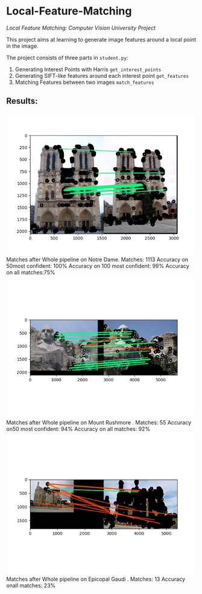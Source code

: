 # Local-Feature-Matching
*Local Feature Matching: Computer Vision University Project*

This project aims at learning to generate image features around a local point in the image. 

The project consists of three parts in `student.py`:

1. Generating Interest Points with Harris `get_interest_points`
2. Generating SIFT-like features around each interest point `get_features`
3. Matching Features between two images `match_features`

## Results:
![](images/notre_dame_matches.jpg
)
Matches after Whole pipeline on Notre Dame. Matches: 1113 Accuracy on 50most confident: 100% Accuracy on 100 most confident: 99% Accuracy on all matches:75%
![](images/mt_rushmore_matches.jpg
)
Matches after Whole pipeline on Mount Rushmore . Matches: 55 Accuracy on50 most confident: 94% Accuracy on all matches: 92%
![](images/e_gaudi_matches.jpg
)
Matches after Whole pipeline on Epicopal Gaudi . Matches: 13 Accuracy onall matches: 23%


